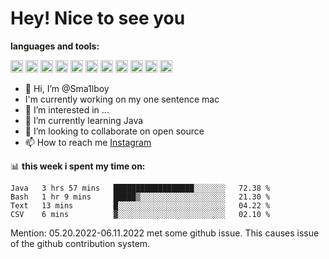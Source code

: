 # **Hey! Nice to see you**

**languages and tools:**  

<code><img height="20" src="https://cdn.iconscout.com/icon/free/png-256/java-60-1174953.png"></code>
<code><img height="20" src="https://cdn.iconscout.com/icon/free/png-256/javascript-2038874-1720087.png"></code>
<code><img height="20" src="https://cdn.iconscout.com/icon/free/png-256/css-37-226088.png"></code>
<code><img height="20" src="https://cdn-icons-png.flaticon.com/512/919/919827.png"></code>
<code><img height="20" src="https://upload.wikimedia.org/wikipedia/commons/thumb/9/9c/IntelliJ_IDEA_Icon.svg/2048px-IntelliJ_IDEA_Icon.svg.png"></code>
<code><img height="20" src="https://upload.wikimedia.org/wikipedia/commons/thumb/9/9a/Visual_Studio_Code_1.35_icon.svg/2048px-Visual_Studio_Code_1.35_icon.svg.png"></code>
<code><img height="20" src="https://cdn.iconscout.com/icon/free/png-256/node-js-1174925.png"></code>
<code><img height="20" src="https://www.pinclipart.com/picdir/middle/336-3363961_spring-boot-cloud-microservices-clipart.png"></code>
<code><img height="20" src="https://upload.wikimedia.org/wikipedia/en/0/0c/Xcode_icon.png"></code>
<code><img height="20" src="https://cdn4.iconfinder.com/data/icons/logos-3/504/Swift-2-512.png"></code>
<code><img height="20" src="https://cdn-icons-png.flaticon.com/512/174/174836.png"></code>


- 👋 Hi, I’m @Sma1lboy
- I'm currently working on my one sentence mac
- 👀 I’m interested in ...
- 🌱 I’m currently learning Java
- 💞️ I’m looking to collaborate on open source
- 📫 How to reach me [Instagram](https://www.instagram.com/sma1lboy/)

📊 **this week i spent my time on:**
<!--START_SECTION:waka-->

```text
Java   3 hrs 57 mins   ██████████████████░░░░░░░   72.38 %
Bash   1 hr 9 mins     █████▒░░░░░░░░░░░░░░░░░░░   21.30 %
Text   13 mins         █░░░░░░░░░░░░░░░░░░░░░░░░   04.22 %
CSV    6 mins          ▓░░░░░░░░░░░░░░░░░░░░░░░░   02.10 %
```

<!--END_SECTION:waka-->

Mention: 05.20.2022-06.11.2022 met some github issue. This causes issue of the github contribution system.



